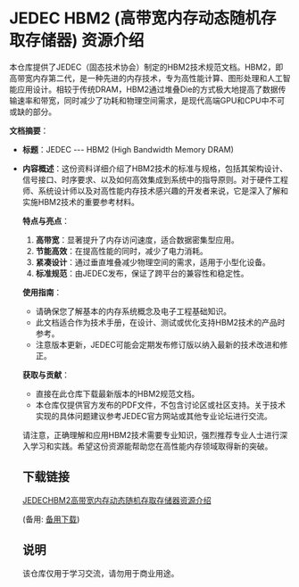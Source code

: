 # JEDEC HBM2 (高带宽内存动态随机存取存储器) 资源介绍

本仓库提供了JEDEC（固态技术协会）制定的HBM2技术规范文档。HBM2，即高带宽内存第二代，是一种先进的内存技术，专为高性能计算、图形处理和人工智能应用设计。相较于传统DRAM，HBM2通过堆叠Die的方式极大地提高了数据传输速率和带宽，同时减少了功耗和物理空间需求，是现代高端GPU和CPU中不可或缺的部分。

**文档摘要**：
- **标题**：JEDEC --- HBM2 (High Bandwidth Memory DRAM)
- **内容概述**：这份资料详细介绍了HBM2技术的标准与规格，包括其架构设计、信号接口、时序要求、以及如何高效集成到系统中的指导原则。对于硬件工程师、系统设计师以及对高性能内存技术感兴趣的开发者来说，它是深入了解和实施HBM2技术的重要参考材料。

  **特点与亮点**：
  1. **高带宽**：显著提升了内存访问速度，适合数据密集型应用。
  2. **节能高效**：在提高性能的同时，减少了电力消耗。
  3. **紧凑设计**：通过垂直堆叠减少物理空间的需求，适用于小型化设备。
  4. **标准规范**：由JEDEC发布，保证了跨平台的兼容性和稳定性。

  **使用指南**：
  - 请确保您了解基本的内存系统概念及电子工程基础知识。
  - 此文档适合作为技术手册，在设计、测试或优化支持HBM2技术的产品时参考。
  - 注意版本更新，JEDEC可能会定期发布修订版以纳入最新的技术改进和修正。

  **获取与贡献**：
  - 直接在此仓库下载最新版本的HBM2规范文档。
  - 本仓库仅提供官方发布的PDF文件，不包含讨论区或社区支持。关于技术实现的具体问题建议参考JEDEC官方网站或其他专业论坛进行交流。

  请注意，正确理解和应用HBM2技术需要专业知识，强烈推荐专业人士进行深入学习和实践。希望这份资源能帮助您在高性能内存领域取得新的突破。

  ## 下载链接
  [JEDECHBM2高带宽内存动态随机存取存储器资源介绍](https://pan.quark.cn/s/e1706d7f6b4c) 

  (备用: [备用下载](https://pan.baidu.com/s/1tecYkFlPh8l_ckO_f0egqw?pwd=1234))

  ## 说明

  该仓库仅用于学习交流，请勿用于商业用途。

